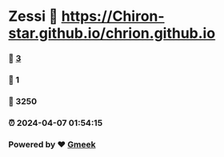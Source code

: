 # Zessi :link: https://Chiron-star.github.io/chrion.github.io 
### :page_facing_up: [3](https://Chiron-star.github.io/chrion.github.io/tag.html) 
### :speech_balloon: 1 
### :hibiscus: 3250 
### :alarm_clock: 2024-04-07 01:54:15 
### Powered by :heart: [Gmeek](https://github.com/Meekdai/Gmeek)
